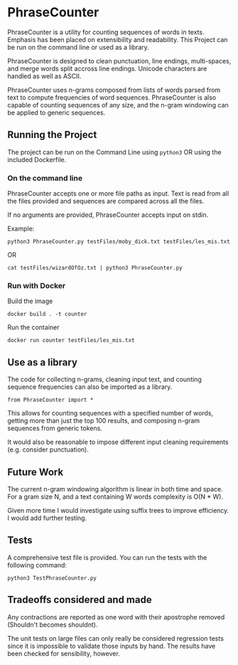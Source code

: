 # PhraseCounter

PhraseCounter is a utility for counting sequences of words in texts.
Emphasis has been placed on extensibility and readability. This Project
can be run on the command line or used as a library.

PhraseCounter is designed to clean punctuation, line endings, multi-spaces,
and merge words split accross line endings. Unicode characters are handled as well as 
ASCII.

PhraseCounter uses n-grams composed from lists of words parsed from text to compute frequencies
of word sequences. PhraseCounter is also capable of counting sequences of any size, and
the n-gram windowing can be applied to generic sequences.

## Running the Project

The project can be run on the Command Line using `python3` OR using the included Dockerfile.

### On the command line

PhraseCounter accepts one or more file paths as input. Text is read from all the files provided
and sequences are compared across all the files.

If no arguments are provided, PhraseCounter accepts input on stdin.

Example:

`python3 PhraseCounter.py testFiles/moby_dick.txt testFiles/les_mis.txt`

OR

`cat testFiles/wizardOfOz.txt | python3 PhraseCounter.py`

### Run with Docker

Build the image

`docker build . -t counter`

Run the container 

`docker run counter testFiles/les_mis.txt`

## Use as a library

The code for collecting n-grams, cleaning input text, and counting sequence frequencies
can also be imported as a library.

`from PhraseCounter import *`

This allows for counting sequences with a specified number of words, getting more than 
just the top 100 results, and composing n-gram sequences from generic tokens.

It would also be reasonable to impose different input cleaning requirements (e.g. consider punctuation).

## Future Work

The current n-gram windowing algorithm is linear in both time and space. For a gram size N, and a text
containing W words complexity is O(N * W).

Given more time I would investigate using suffix trees to improve efficiency. I would add further testing.

## Tests

A comprehensive test file is provided. You can run the tests with the following command:

`python3 TestPhraseCounter.py`

## Tradeoffs considered and made

Any contractions are reported as one word with their apostrophe removed (Shouldn't becomes shouldnt).

The unit tests on large files can only really be considered regression tests since it is impossible to validate those inputs by hand. The results have been checked for sensibility, however.
